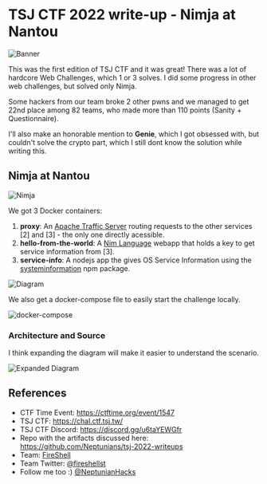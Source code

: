 # TSJ CTF 2022 write-up - Nimja at Nantou

![Banner](https://i.imgur.com/RO4lpJK.jpg)

This was the first edition of TSJ CTF and it was great!
There was a lot of hardcore Web Challenges, which 1 or 3 solves.
I did some progress in other web challenges, but solved only Nimja. 

Some hackers from our team broke 2 other pwns and we managed to get 22nd place among 82 teams, who made more than 110 points (Sanity + Questionnaire).

I'll also make an honorable mention to **Genie**, which I got obsessed with, but couldn't solve the crypto part, which I still dont know the solution while writing this.

## Nimja at Nantou

![Nimja](https://i.imgur.com/3N2CWme.png)

We got 3 Docker containers:
1. **proxy**: An [Apache Traffic Server](https://trafficserver.apache.org/) routing requests to the other services [2] and [3] - the only one directly acessible.
2. **hello-from-the-world**: A [Nim Language](https://nim-lang.org/) webapp that holds a key to get service information from [3].
4. **service-info**: A nodejs app the gives OS Service Information using the [systeminformation](https://www.npmjs.com/package/systeminformation) npm package.

![Diagram](https://i.imgur.com/a9k5a8A.png)

We also get a docker-compose file to easily start the challenge locally.

![docker-compose](https://i.imgur.com/Yed8D69.png)

### Architecture and Source

I think expanding the diagram will make it easier to understand the scenario.

![Expanded Diagram](https://i.imgur.com/iz6aYGR.png)


## References
* CTF Time Event: https://ctftime.org/event/1547
* TSJ CTF: https://chal.ctf.tsj.tw/
* TSJ CTF Discord: https://discord.gg/u6taYEWGfr
* Repo with the artifacts discussed here: https://github.com/Neptunians/tsj-2022-writeups
* Team: [FireShell](https://fireshellsecurity.team/)
* Team Twitter: [@fireshellst](https://twitter.com/fireshellst)
* Follow me too :) [@NeptunianHacks](https://twitter.com/NeptunianHacks) 